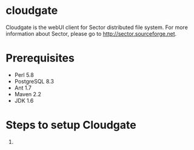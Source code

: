 cloudgate
=========

Cloudgate is the webUI client for Sector distributed file system. For more information about Sector, please go to http://sector.sourceforge.net.

Prerequisites
=============
* Perl 5.8
* PostgreSQL 8.3
* Ant 1.7
* Maven 2.2
* JDK 1.6

Steps to setup Cloudgate
========================
1. 
